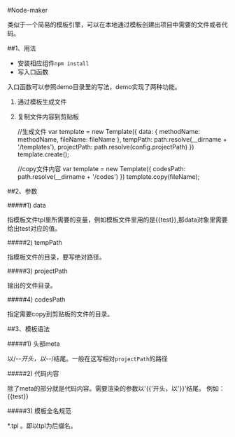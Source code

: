 #Node-maker

类似于一个简易的模板引擎，可以在本地通过模板创建出项目中需要的文件或者代码。

##1、用法
	
* 安装相应组件`npm install`
* 写入口函数
	
入口函数可以参照demo目录里的写法，demo实现了两种功能。
1) 通过模板生成文件
2) 复制文件内容到剪贴板

	//生成文件
	var template = new Template({
		data: {
			methodName: methodName,
			fileName: fileName
		},
		tempPath: path.resolve(__dirname + '/templates'),
		projectPath: path.resolve(config.projectPath)
	})
	template.create();

	//copy文件内容
	var template = new Template({
		codesPath: path.resolve(__dirname + '/codes')
	})
	template.copy(fileName);

##2、参数

#####1) data

指模板文件tpl里所需要的变量，例如模板文件里用的是{{test}},那data对象里需要给出test对应的值。

#####2) tempPath

指模板文件的目录，要写绝对路径。

#####3) projectPath

输出的文件目录。

#####4) codesPath

指定需要copy到剪贴板的文件的目录。

##3、模板语法

#####1) 头部meta

以/*--开头，以*--/结尾。一般在这写相对`projectPath`的路径

#####2) 代码内容

除了meta的部分就是代码内容。需要渲染的参数以'{{'开头，以'}}'结尾。
例如：{{test}}

#####3) 模板全名规范

*.tpl 。即以tpl为后缀名。
